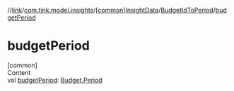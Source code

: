 //[link](../../../index.md)/[com.tink.model.insights](../../index.md)/[[common]InsightData](../index.md)/[BudgetIdToPeriod](index.md)/[budgetPeriod](budget-period.md)



# budgetPeriod  
[common]  
Content  
val [budgetPeriod](budget-period.md): [Budget.Period](../../../com.tink.model.budget/[common]-budget/-period/index.md)  



